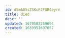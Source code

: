 ```yaml
---
id: d5mA0SsZSKcFJFOR4eyrn
title: died
desc: ''
updated: 1670502269694
created: 1639951607057
---
```




